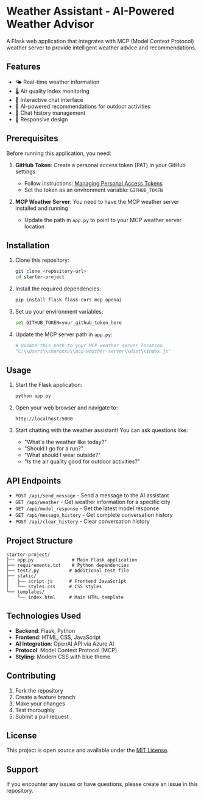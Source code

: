 # Weather Assistant - AI-Powered Weather Advisor

A Flask web application that integrates with MCP (Model Context Protocol) weather server to provide intelligent weather advice and recommendations.

## Features

- 🌤️ Real-time weather information
- 🌡️ Air quality index monitoring
- 💬 Interactive chat interface
- 🤖 AI-powered recommendations for outdoor activities
- 🧹 Chat history management
- 📱 Responsive design

## Prerequisites

Before running this application, you need:

1. **GitHub Token**: Create a personal access token (PAT) in your GitHub settings
   - Follow instructions: [Managing Personal Access Tokens](https://docs.github.com/en/authentication/keeping-your-account-and-data-secure/managing-your-personal-access-tokens)
   - Set the token as an environment variable: `GITHUB_TOKEN`

2. **MCP Weather Server**: You need to have the MCP weather server installed and running
   - Update the path in `app.py` to point to your MCP weather server location

## Installation

1. Clone this repository:
   ```bash
   git clone <repository-url>
   cd starter-project
   ```

2. Install the required dependencies:
   ```bash
   pip install flask flask-cors mcp openai
   ```

3. Set up your environment variables:
   ```bash
   set GITHUB_TOKEN=your_github_token_here
   ```

4. Update the MCP server path in `app.py`:
   ```python
   # Update this path to your MCP weather server location
   "C:\\Users\\sharonxu\\mcp-weather-server\\dist\\index.js"
   ```

## Usage

1. Start the Flask application:
   ```bash
   python app.py
   ```

2. Open your web browser and navigate to:
   ```
   http://localhost:5000
   ```

3. Start chatting with the weather assistant! You can ask questions like:
   - "What's the weather like today?"
   - "Should I go for a run?"
   - "What should I wear outside?"
   - "Is the air quality good for outdoor activities?"

## API Endpoints

- `POST /api/send_message` - Send a message to the AI assistant
- `GET /api/weather` - Get weather information for a specific city
- `GET /api/model_response` - Get the latest model response
- `GET /api/message_history` - Get complete conversation history
- `POST /api/clear_history` - Clear conversation history

## Project Structure

```
starter-project/
├── app.py              # Main Flask application
├── requirements.txt    # Python dependencies
├── test2.py           # Additional test file
├── static/
│   ├── script.js      # Frontend JavaScript
│   └── styles.css     # CSS styles
└── templates/
    └── index.html     # Main HTML template
```

## Technologies Used

- **Backend**: Flask, Python
- **Frontend**: HTML, CSS, JavaScript
- **AI Integration**: OpenAI API via Azure AI
- **Protocol**: Model Context Protocol (MCP)
- **Styling**: Modern CSS with blue theme

## Contributing

1. Fork the repository
2. Create a feature branch
3. Make your changes
4. Test thoroughly
5. Submit a pull request

## License

This project is open source and available under the [MIT License](LICENSE).

## Support

If you encounter any issues or have questions, please create an issue in this repository.
